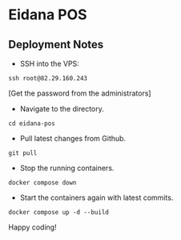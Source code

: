 # Eidana POS

## Deployment Notes

- SSH into the VPS:

```
ssh root@82.29.160.243
```

[Get the password from the administrators]

- Navigate to the directory.

```
cd eidana-pos
```

- Pull latest changes from Github.

```
git pull
```

- Stop the running containers.

```
docker compose down
```

- Start the containers again with latest commits.

```
docker compose up -d --build
```

Happy coding!
